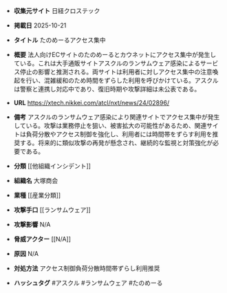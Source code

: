 - **収集元サイト**
日経クロステック

- **掲載日**
2025-10-21

- **タイトル**
たのめーるアクセス集中

- **概要**
法人向けECサイトのたのめーるとカウネットにアクセス集中が発生している。これは大手通販サイトアスクルのランサムウェア感染によるサービス停止の影響と推測される。両サイトは利用者に対しアクセス集中の注意喚起を行い、混雑緩和のため時間をずらした利用を呼びかけている。アスクルは警察と連携し対応中であり、復旧時期や攻撃詳細は未公表である。

- **URL**
https://xtech.nikkei.com/atcl/nxt/news/24/02896/

- **備考**
アスクルのランサムウェア感染により関連サイトでアクセス集中が発生している。攻撃は業務停止を狙い、被害拡大の可能性があるため、関連サイトは負荷分散やアクセス制御を強化し、利用者には時間帯をずらす利用を推奨する。将来的に類似攻撃の再発が懸念され、継続的な監視と対策強化が必要である。

- **分類**
[[他組織インシデント]]

- **組織名**
大塚商会

- **業種**
[[産業分類]]

- **攻撃手口**
[[ランサムウェア]]

- **攻撃影響**
N/A

- **脅威アクター**
[[N/A]]

- **原因**
N/A

- **対処方法**
アクセス制御負荷分散時間帯ずらし利用推奨

- **ハッシュタグ**
#アスクル #ランサムウェア #たのめーる
